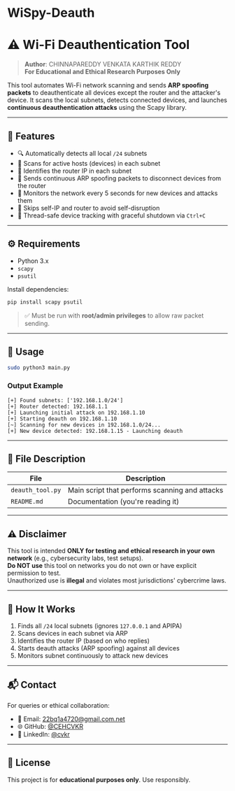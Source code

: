 # WiSpy-Deauth

# ⚠️ Wi-Fi Deauthentication Tool

> **Author**: CHINNAPAREDDY VENKATA KARTHIK REDDY  
> **For Educational and Ethical Research Purposes Only**

This tool automates Wi-Fi network scanning and sends **ARP spoofing packets** to deauthenticate all devices except the router and the attacker's device. It scans the local subnets, detects connected devices, and launches **continuous deauthentication attacks** using the Scapy library.

---

## 📌 Features

- 🔍 Automatically detects all local `/24` subnets
- 🛜 Scans for active hosts (devices) in each subnet
- 📡 Identifies the router IP in each subnet
- 🚫 Sends continuous ARP spoofing packets to disconnect devices from the router
- 🔄 Monitors the network every 5 seconds for new devices and attacks them
- 🧠 Skips self-IP and router to avoid self-disruption
- 🔐 Thread-safe device tracking with graceful shutdown via `Ctrl+C`

---

## ⚙️ Requirements

- Python 3.x
- `scapy`
- `psutil`

Install dependencies:

```bash
pip install scapy psutil
```

> ✅ Must be run with **root/admin privileges** to allow raw packet sending.

---

## 🚀 Usage

```bash
sudo python3 main.py
```

### Output Example

```
[+] Found subnets: ['192.168.1.0/24']
[+] Router detected: 192.168.1.1
[+] Launching initial attack on 192.168.1.10
[+] Starting deauth on 192.168.1.10
[~] Scanning for new devices in 192.168.1.0/24...
[+] New device detected: 192.168.1.15 - Launching deauth
```

---

## 📄 File Description

| File             | Description                                         |
|------------------|-----------------------------------------------------|
| `deauth_tool.py` | Main script that performs scanning and attacks     |
| `README.md`      | Documentation (you're reading it)                  |

---

## ⚠️ Disclaimer

This tool is intended **ONLY for testing and ethical research in your own network** (e.g., cybersecurity labs, test setups).  
**Do NOT use** this tool on networks you do not own or have explicit permission to test.  
Unauthorized use is **illegal** and violates most jurisdictions' cybercrime laws.

---

## 🧠 How It Works

1. Finds all `/24` local subnets (ignores `127.0.0.1` and APIPA)
2. Scans devices in each subnet via ARP
3. Identifies the router IP (based on who replies)
4. Starts deauth attacks (ARP spoofing) against all devices
5. Monitors subnet continuously to attack new devices

---

## 📬 Contact

For queries or ethical collaboration:

- 📧 Email: [22bq1a4720@gmail.com.net](mailto:22bq1a4720@gmail.com.net)
- 🌐 GitHub: [@CEHCVKR](https://github.com/CEHCVKR)
- 💼 LinkedIn: [@cvkr](https://linkedin.com/in/cvkr)

---

## 🔐 License

This project is for **educational purposes only**. Use responsibly.
